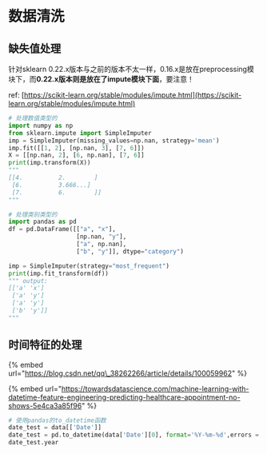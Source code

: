 # 数据清洗

## 缺失值处理

针对sklearn 0.22.x版本与之前的版本不太一样，0.16.x是放在preprocessing模块下，而**0.22.x版本则是放在了impute模块下面**，要注意！

ref: [https://scikit-learn.org/stable/modules/impute.html](https://scikit-learn.org/stable/modules/impute.html)

```python
# 处理数值类型的
import numpy as np
from sklearn.impute import SimpleImputer
imp = SimpleImputer(missing_values=np.nan, strategy='mean')
imp.fit([[1, 2], [np.nan, 3], [7, 6]])
X = [[np.nan, 2], [6, np.nan], [7, 6]]
print(imp.transform(X))
"""
[[4.          2.        ]
 [6.          3.666...]
 [7.          6.        ]]
"""
```

```python
# 处理类别类型的
import pandas as pd
df = pd.DataFrame([["a", "x"],
                   [np.nan, "y"],
                   ["a", np.nan],
                   ["b", "y"]], dtype="category")

imp = SimpleImputer(strategy="most_frequent")
print(imp.fit_transform(df))
""" output:
[['a' 'x']
 ['a' 'y']
 ['a' 'y']
 ['b' 'y']]
"""
```

## 时间特征的处理

{% embed url="https://blog.csdn.net/qq\_38262266/article/details/100059962" %}

{% embed url="https://towardsdatascience.com/machine-learning-with-datetime-feature-engineering-predicting-healthcare-appointment-no-shows-5e4ca3a85f96" %}

```python
# 使用pandas的to_datetime函数
date_test = data[['Date']]
date_test = pd.to_datetime(data['Date'][0], format='%Y-%m-%d',errors = 'coerce')
date_test.year
```




